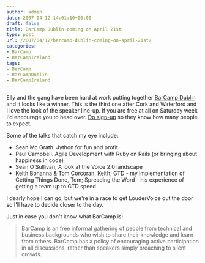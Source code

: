 ```yaml
---
author: admin
date: 2007-04-12 14:01:10+00:00
draft: false
title: BarCamp Dublin coming on April 21st
type: post
url: /2007/04/12/barcamp-dublin-coming-on-april-21st/
categories:
- BarCamp
- BarCampIreland
tags:
- BarCamp
- BarCampDublin
- BarCampIreland
---
```


Elly and the gang have been hard at work putting together [BarCamp Dublin](http://www.barcampdublin.com/) and it looks like a winner. This is the third one after Cork and Waterford and I love the look of the speaker line-up. If you are free at all on Saturday week I'd encourage you to head over. [Do sign-up](http://www.barcampdublin.com/attendees/) so they know how many people to expect.

Some of the talks that catch my eye include:



* Sean Mc Grath. Jython for fun and profit
* Paul Campbell. Agile Development with Ruby on Rails (or bringing about happiness in code)
* Sean O Sullivan, A look at the Voice 2.0 landscape
* Keith Bohanna & Tom Corcoran, Keith; GTD - my implementation of Getting Things Done, Tom; Spreading the Word - his experience of getting a team up to GTD speed



I dearly hope I can go, but we're in a race to get LouderVoice out the door so I'll have to decide closer to the day.

Just in case you don't know what BarCamp is:




<blockquote>BarCamp is an free informal gathering of people from technical and business backgrounds who wish to share their knowledge and learn from others. BarCamp has a policy of encouraging active participation in all discussions, rather than speakers simply preaching to silent crowds.</blockquote>




